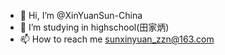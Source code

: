 - 👋 Hi, I’m @XinYuanSun-China
- 🌱 I’m studying in highschool(田家炳)
- 📫 How to reach me sunxinyuan_zzn@163.com

<!---
XinYuanSun-China/XinYuanSun-China is a ✨ special ✨ repository because its `README.md` (this file) appears on your GitHub profile.
You can click the Preview link to take a look at your changes.
--->
